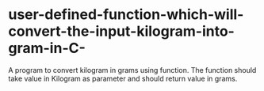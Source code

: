 # user-defined-function-which-will-convert-the-input-kilogram-into-gram-in-C-
A program to convert kilogram in grams using function. The function should take value in Kilogram as parameter and should return value in grams.
